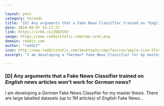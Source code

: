 ```yaml
---

layout: post
category: threads
title: "[D] Any arguments that a Fake News Classifier trained on *English* news articles won't work for *German* news?"
date: 2019-09-07 15:17:27
link: https://vrhk.co/2UNZS93
image: https://www.redditstatic.com/new-icon.png
domain: reddit.com
author: "reddit"
icon: http://www.redditstatic.com/desktop2x/img/favicon/apple-icon-57x57.png
excerpt: "I am developing a *German* Fake News Classifier for my master thesis. There are large labelled datasets (up to 1M articles) of *English* Fake News..."

---
```


### [D] Any arguments that a Fake News Classifier trained on *English* news articles won't work for *German* news?

I am developing a *German* Fake News Classifier for my master thesis. There are large labelled datasets (up to 1M articles) of *English* Fake News...